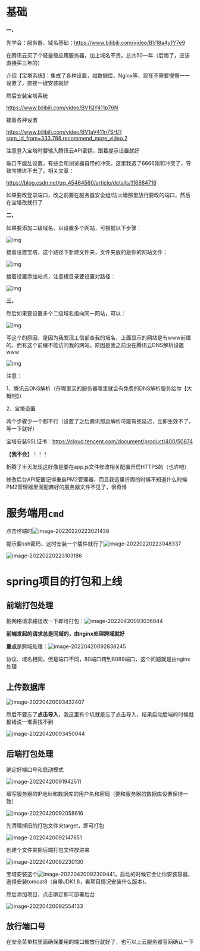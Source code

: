 # 基础

**一、**

先学会：服务器、域名基础：https://www.bilibili.com/video/BV18a4y1Y7e9

在腾讯云买了个轻量级应用服务器，加上域名不贵。总共50一年（后悔了，应该直接买三年的）

介绍【宝塔系统】：集成了各种设置，如数据库、Nginx等，现在不需要慢慢一一设置了，直接一键安装就好

然后安装宝塔系统

https://www.bilibili.com/video/BV1QY411p76N

接着各种设置

https://www.bilibili.com/video/BV1aV411n7SH/?spm_id_from=333.788.recommend_more_video.2



注意登入宝塔时要输入腾讯云API密钥，跟着提示设置就好



端口不能乱设置，有些会和浏览器自带的冲突。这里我选了6666刚和冲突了，导致宝塔进不去了，相关文章：

https://blog.csdn.net/qq_45464560/article/details/116884716

 

如果要改登录端口，改之前要在服务器安全组/防火墙那里放行要改的端口，然后在宝塔改就行了



**二、**

如果要添加二级域名，以设置多个网站，可根据以下步骤：

![img](README/wps1-16430467116861.jpg) 



接着设置宝塔，这个路径下新建文件夹，文件夹放的是你的网站文件：

![img](README/wps2-16430467145612.jpg) 

接着设置添加站点，注意根目录要设置对路径：

![img](README/wps3-16430467185193.jpg) 



 

**三、**

然后如果要设置多个二级域名指向同一网站，可以：

![img](README/wps4-16430467204584.jpg) 

写这个的原因，是因为我发现工信部查我的域名，上面显示的网站是有www前缀的，而有这个前缀不能访问我的网站。原因是我之前没在腾讯云DNS解析设置www

![img](README/wps5-16430467220925.jpg) 

注意：

1、腾讯云DNS解析（在哪里买的服务器哪里就会有免费的DNS解析服务给你【大概吧】）

2、宝塔设置

两个步骤少一个都不行（设置了之后腾讯那边解析可能有些延迟，立即生效不了，等一下就好）

 

宝塔安装SSL证书：https://cloud.tencent.com/document/product/400/50874

【**我不会**】！！！

折腾了半天发现这好像是要在app.js文件修改相关配置开启HTTPS的（也许吧）



修改后台API配置记得重启PM2管理器，而且我这里折腾的时候不知道什么时候PM2管理器里面配置好的服务器文件不见了，很奇怪

 

 

# **服务端用`cmd`**

 点击终端时![image-20220220223021438](README/image-20220220223021438.png)

提示要ssh密码，这时安装一个插件就行了![image-20220220223048337](README/image-20220220223048337.png)

![image-20220220223103186](README/image-20220220223103186.png)

#  spring项目的打包和上线

## 前端打包处理

把网络请求路径改一下即可打包：![image-20220420093036844](README/image-20220420093036844.png)

**前端发起的请求总是同域的，由nginx处理跨域就好**

**重点**是跨域处理：![image-20220420092838245](README/image-20220420092838245.png)

协议、域名相同，但是端口不同，80端口跨到8089端口，这个问题就是由nginx处理

## 上传数据库

![image-20220420093432407](README/image-20220420093432407.png)

然后不要忘了**点击导入**，我这里有个坑就是忘了点击导入，结果启动后端的时候就报错说一堆表找不到

![image-20220420093450044](README/image-20220420093450044.png)

## 后端打包处理

确定好端口号和启动模式

![image-20220420091942511](README/image-20220420091942511.png)

填写服务器的IP地址和数据库的用户名和密码（要和服务器的数据库设置保持一致）

![image-20220420092058616](README/image-20220420092058616.png)

先清理掉旧的打包文件夹target，即可打包

![image-20220420092147851](README/image-20220420092147851.png)

创建个文件夹把后端打包文件放进来

![image-20220420092230130](README/image-20220420092230130.png)

宝塔安装这个![image-20220420092309441](README/image-20220420092309441.png)，启动的时候它会让你安装容器，选择安装tomcat8（自带JDK1.8，看项目情况安装什么版本)。

然后添加项目，点击确定即可部署后台

![image-20220420092554133](README/image-20220420092554133.png)

## 放行端口号

在安全菜单栏里面确保要用的端口被放行就好了，也可以上云服务器官网确认一下

